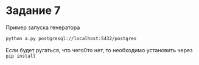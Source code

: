 
# Задание 7

Пример запуска генератора
``` bash
python a.py postgresql://localhost:5432/postgres
```
Если будет ругаться, что чего0то нет, то необходимо установить через `pip install`
